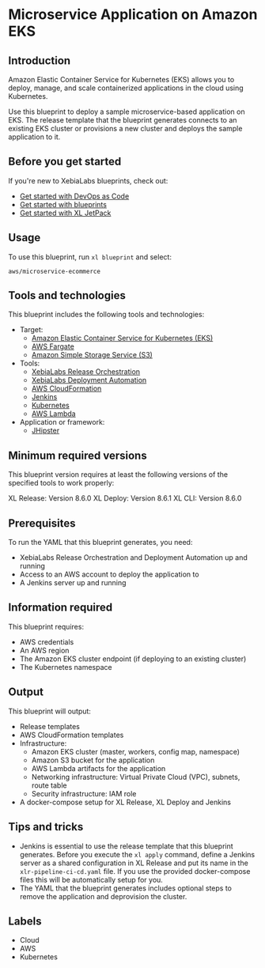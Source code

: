 # Microservice Application on Amazon EKS

## Introduction

Amazon Elastic Container Service for Kubernetes (EKS) allows you to deploy, manage, and scale containerized applications in the cloud using Kubernetes.

Use this blueprint to deploy a sample microservice-based application on EKS. The release template that the blueprint generates connects to an existing EKS cluster or provisions a new cluster and deploys the sample application to it.

## Before you get started

If you're new to XebiaLabs blueprints, check out:

* [Get started with DevOps as Code](https://docs.xebialabs.com/xl-platform/concept/get-started-with-devops-as-code.html)
* [Get started with blueprints](https://docs.xebialabs.com/xl-platform/concept/get-started-with-blueprints.html)
* [Get started with XL JetPack](https://docs.xebialabs.com/xl-platform/concept/get-started-with-xl-jetpack.html)

## Usage

To use this blueprint, run `xl blueprint` and select:

    aws/microservice-ecommerce

## Tools and technologies

This blueprint includes the following tools and technologies:

* Target:
    * [Amazon Elastic Container Service for Kubernetes (EKS)](https://aws.amazon.com/eks/)
    * [AWS Fargate](https://aws.amazon.com/fargate/)
    * [Amazon Simple Storage Service (S3)](https://aws.amazon.com/s3/)
* Tools:
    * [XebiaLabs Release Orchestration](https://xebialabs.com/products/xl-release/)
    * [XebiaLabs Deployment Automation](https://xebialabs.com/products/xl-deploy/)
    * [AWS CloudFormation](https://aws.amazon.com/cloudformation/)
    * [Jenkins](https://jenkins.io/)
    * [Kubernetes](https://kubernetes.io/)
    * [AWS Lambda](https://aws.amazon.com/lambda/)
* Application or framework:
    * [JHipster](https://github.com/xebialabs/e-commerce-microservice/)

## Minimum required versions

This blueprint version requires at least the following versions of the specified tools to work properly:

XL Release: Version 8.6.0
XL Deploy: Version 8.6.1
XL CLI: Version 8.6.0

## Prerequisites

To run the YAML that this blueprint generates, you need:

* XebiaLabs Release Orchestration and Deployment Automation up and running
* Access to an AWS account to deploy the application to
* A Jenkins server up and running

## Information required

This blueprint requires:

* AWS credentials
* An AWS region
* The Amazon EKS cluster endpoint (if deploying to an existing cluster)
* The Kubernetes namespace

## Output

This blueprint will output:

* Release templates
* AWS CloudFormation templates
* Infrastructure:
    * Amazon EKS cluster (master, workers, config map, namespace)
    * Amazon S3 bucket for the application
    * AWS Lambda artifacts for the application
    * Networking infrastructure: Virtual Private Cloud (VPC), subnets, route table
    * Security infrastructure: IAM role
* A docker-compose setup for XL Release, XL Deploy and Jenkins

## Tips and tricks

* Jenkins is essential to use the release template that this blueprint generates. Before you execute the `xl apply` command, define a Jenkins server as a shared configuration in XL Release and put its name in the `xlr-pipeline-ci-cd.yaml` file. If you use the provided docker-compose files this will be automatically setup for you.
* The YAML that the blueprint generates includes optional steps to remove the application and deprovision the cluster.

## Labels

* Cloud
* AWS
* Kubernetes
